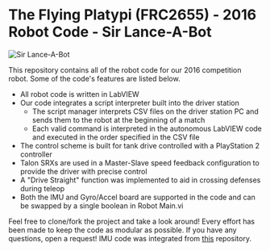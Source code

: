 # The Flying Platypi (FRC2655) - 2016 Robot Code - Sir Lance-A-Bot

![Sir Lance-A-Bot](http://i.imgur.com/7AbfNr6.jpg "Sir Lance-A-Bot")

This repository contains all of the robot code for our 2016 competition robot. Some of the code's features are listed below.

  - All robot code is written in LabVIEW
  - Our code integrates a script interpreter built into the driver station
    - The script manager interprets CSV files on the driver station PC and sends them to the robot at the beginning of a match
    - Each valid command is interpreted in the autonomous LabVIEW code and executed in the order specified in the CSV file
  - The control scheme is built for tank drive controlled with a PlayStation 2 controller
  - Talon SRXs are used in a Master-Slave speed feedback configuration to provide the driver with precise control
  - A "Drive Straight" function was implemented to aid in crossing defenses during teleop
  - Both the IMU and Gyro/Accel board are supported in the code and can be swapped by a single boolean in Robot Main.vi

Feel free to clone/fork the project and take a look around! Every effort has been made to keep the code as modular as possible. If you have any questions, open a request! IMU code was integrated from [this](https://github.com/juchong/ADIS16448-RoboRIO-Driver) repository.
